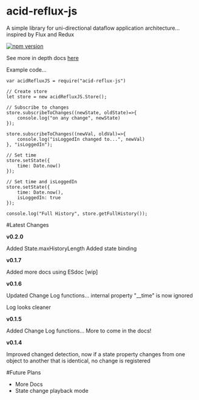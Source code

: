 # acid-reflux-js
A simple library for uni-directional dataflow application architecture... inspired by Flux and Redux

[![npm version](https://badge.fury.io/js/acid-reflux-js.svg)](https://badge.fury.io/js/acid-reflux-js)

See more in depth docs [here](https://sam-g-steel.github.io/acid-reflux-js/)

Example code...

    var acidRefluxJS = require("acid-reflux-js")
    
    // Create store
    let store = new acidRefluxJS.Store();
    
    // Subscribe to changes
    store.subscribeToChanges((newState, oldState)=>{
        console.log("on any change", newState)
    });
    
    store.subscribeToChanges((newVal, oldVal)=>{
        console.log("isLoggedIn changed to...", newVal)
    }, "isLoggedIn");
    
    // Set time
    store.setState({
        time: Date.now()
    });
    
    // Set time and isLoggedIn
    store.setState({
        time: Date.now(),
        isLoggedIn: true
    });
    
    console.log("Full History", store.getFullHistory());
    
#Latest Changes



**v0.2.0**

Added State.maxHistoryLength
Added state binding


**v0.1.7**

Added more docs using ESdoc [wip]



**v0.1.6**

Updated Change Log functions... internal property "__time" is now ignored

Log looks cleaner


**v0.1.5**

Added Change Log functions... More to come in the docs!


**v0.1.4**

Improved changed detection, now if a state property changes from one object to another that is identical, no change is registered

#Future Plans

- More Docs
- State change playback mode
